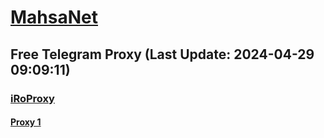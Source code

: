 
# [MahsaNet](https://t.me/mahsa_net)
## Free Telegram Proxy (Last Update: 2024-04-29 09:09:11)
### [iRoProxy](https://t.me/iRoProxy)
#### [Proxy 1](tg://proxy?server=194.120.230.160&port=443&secret=ee1603010200010001fc030386e24c3add76616e2e6e616a76612e636f6d)

    